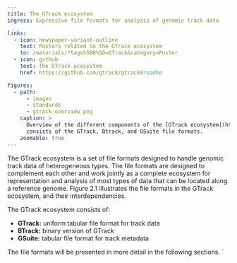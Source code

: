 ```yaml
---
title: The GTrack ecosystem
ingress: Expressive file formats for analysis of genomic track data

links:
  - icon: newspaper-variant-outline
    text: Posters related to the GTrack ecosystem
    to: /materials/?tags%5B0%5D=GTrack&category=Poster
  - icon: github
    text: The GTrack ecosystem
    href: https://github.com/gtrack/gtrack#readme

figures:
  - path:
      - images
      - standards
      - gtrack-overview.png
    caption: >
      Overview of the different components of the [GTrack ecosystem](https://www.gtrack.no/), which
      consists of the GTrack, Btrack, and GSuite file formats.
    zoomable: true
---
```


The GTrack ecosystem is a set of file formats designed to handle genomic track data of heterogeneous
types. The file formats are designed to complement each other and work jointly as a complete
ecosystem for representation and analysis of most types of data that can be located along a
reference genome. Figure 2.1 illustrates the file formats in the GTrack ecosystem, and their
interdependencies.

The GTrack ecosystem consists of:

- **GTrack:** uniform tabular file format for track data
- **BTrack:** binary version of GTrack
- **GSuite:** tabular file format for track metadata

The file formats will be presented in more detail in the following sections. `
